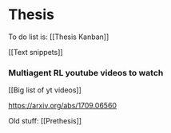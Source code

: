# Thesis


To do list is:
[[Thesis Kanban]]

[[Text snippets]]

### Multiagent RL youtube videos to watch

[[Big list of yt videos]]



https://arxiv.org/abs/1709.06560

Old stuff:
[[Prethesis]]
